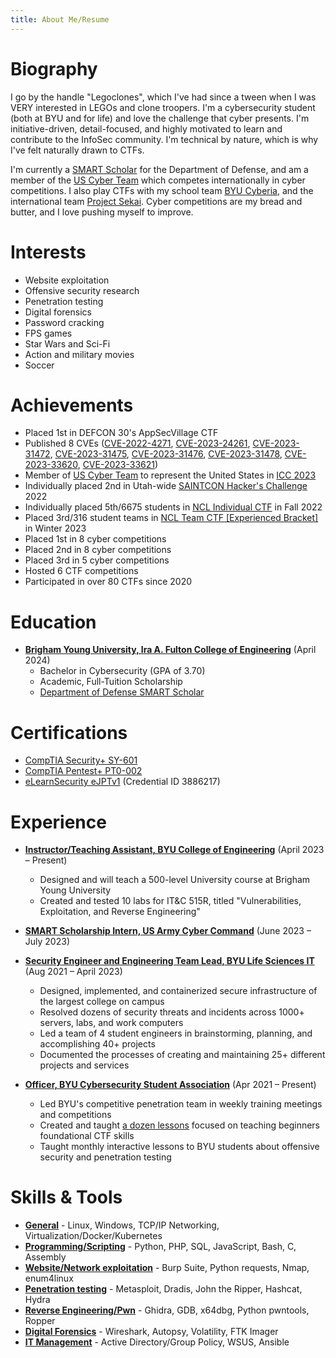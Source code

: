 ```yaml
---
title: About Me/Resume
---
```


# Biography
I go by the handle "Legoclones", which I've had since a tween when I was VERY interested in LEGOs and clone troopers. I'm a cybersecurity student (both at BYU and for life) and love the challenge that cyber presents. I'm initiative-driven, detail-focused, and highly motivated to learn and contribute to the InfoSec community. I'm technical by nature, which is why I've felt naturally drawn to CTFs. 

I'm currently a [SMART Scholar](https://www.smartscholarship.org/smart) for the Department of Defense, and am a member of the [US Cyber Team](https://www.uscybergames.com/) which competes internationally in cyber competitions. I also play CTFs with my school team [BYU Cyberia](https://ctftime.org/team/155711), and the international team [Project Sekai](https://ctftime.org/team/169557). Cyber competitions are my bread and butter, and I love pushing myself to improve.

# Interests
* Website exploitation
* Offensive security research
* Penetration testing
* Digital forensics
* Password cracking
* FPS games
* Star Wars and Sci-Fi
* Action and military movies
* Soccer

# Achievements
* Placed 1st in DEFCON 30's AppSecVillage CTF
* Published 8 CVEs ([CVE-2022-4271](https://huntr.dev/bounties/a11c922f-255a-412a-aa87-7f3bd7121599/), [CVE-2023-24261](/2023/glinet-CVE-2023-24261/), [CVE-2023-31472](/2023/glinet-CVE-2023-31472/), [CVE-2023-31475](/2023/glinet-CVE-2023-31475/), [CVE-2023-31476](/2023/glinet-CVE-2023-31476/), [CVE-2023-31478](/2023/glinet-CVE-2023-31478/), [CVE-2023-33620](/2023/glinet-CVE-2023-33620/), [CVE-2023-33621](/2023/glinet-CVE-2023-33621/))
* Member of [US Cyber Team](https://www.uscybergames.com/) to represent the United States in [ICC 2023](https://www.ic3.games/)
* Individually placed 2nd in Utah-wide [SAINTCON Hacker's Challenge](https://saintcon.org/hackerschallenge/) 2022
* Individually placed 5th/6675 students in [NCL Individual CTF](https://nationalcyberleague.org/competition) in Fall 2022
* Placed 3rd/316 student teams in [NCL Team CTF [Experienced Bracket]](https://nationalcyberleague.org/competition) in Winter 2023
* Placed 1st in 8 cyber competitions
* Placed 2nd in 8 cyber competitions
* Placed 3rd in 5 cyber competitions
* Hosted 6 CTF competitions
* Participated in over 80 CTFs since 2020


# Education
* <u>**Brigham Young University, Ira A. Fulton College of Engineering**</u> (April 2024)
    * Bachelor in Cybersecurity (GPA of 3.70)
    * Academic, Full-Tuition Scholarship
    * [Department of Defense SMART Scholar](https://www.smartscholarship.org/smart)

# Certifications
* [CompTIA Security+ SY-601](https://www.credly.com/badges/40ec4e81-2110-4d5c-a4e3-692b92127675)
* [CompTIA Pentest+ PT0-002](https://www.credly.com/badges/5cbadd0a-0a9c-4468-9a0e-6d1400e9b867)
* [eLearnSecurity eJPTv1](https://elearnsecurity.com/verify-certificate/) (Credential ID 3886217)

# Experience
* <u>**Instructor/Teaching Assistant, BYU College of Engineering**</u> (April 2023 – Present)
    * Designed and will teach a 500-level University course at Brigham Young University
    * Created and tested 10 labs for IT&C 515R, titled "Vulnerabilities, Exploitation, and Reverse Engineering"

* <u>**SMART Scholarship Intern, US Army Cyber Command**</u> (June 2023 – July 2023)

* <u>**Security Engineer and Engineering Team Lead, BYU Life Sciences IT**</u> (Aug 2021 – April 2023)
    * Designed, implemented, and containerized secure infrastructure of the largest college on campus
    * Resolved dozens of security threats and incidents across 1000+ servers, labs, and work computers
    * Led a team of 4 student engineers in brainstorming, planning, and accomplishing 40+ projects
    * Documented the processes of creating and maintaining 25+ different projects and services

* <u>**Officer, BYU Cybersecurity Student Association**</u>	(Apr 2021 – Present)
    * Led BYU's competitive penetration team in weekly training meetings and competitions
    * Created and taught [a dozen lessons](https://github.com/BYU-CSA/ctf-training) focused on teaching beginners foundational CTF skills
    * Taught monthly interactive lessons to BYU students about offensive security and penetration testing

# Skills & Tools
* <u>**General**</u> - Linux, Windows, TCP/IP Networking, Virtualization/Docker/Kubernetes
* <u>**Programming/Scripting**</u> - Python, PHP, SQL, JavaScript, Bash, C, Assembly
* <u>**Website/Network exploitation**</u> - Burp Suite, Python requests, Nmap, enum4linux
* <u>**Penetration testing**</u> - Metasploit, Dradis, John the Ripper, Hashcat, Hydra
* <u>**Reverse Engineering/Pwn**</u> - Ghidra, GDB, x64dbg, Python pwntools, Ropper
* <u>**Digital Forensics**</u> - Wireshark, Autopsy, Volatility, FTK Imager
* <u>**IT Management**</u> - Active Directory/Group Policy, WSUS, Ansible